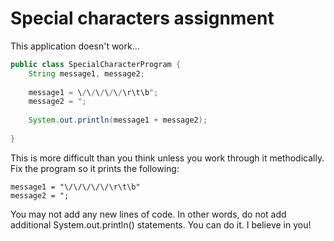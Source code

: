 # Special characters assignment

This application doesn't work...

```java
public class SpecialCharacterProgram {
    String message1, message2;
    
    message1 = \/\/\/\/\/\r\t\b";
    message2 = ";
    
    System.out.println(message1 + message2);
            
}
```
This is more difficult than you think unless you work through it methodically. 
Fix the program so it prints the following:
```
message1 = "\/\/\/\/\/\r\t\b"
message2 = ";
```
You may not add any new lines of code. In other words, do not add additional System.out.println() statements. You can do it. I believe in you!
